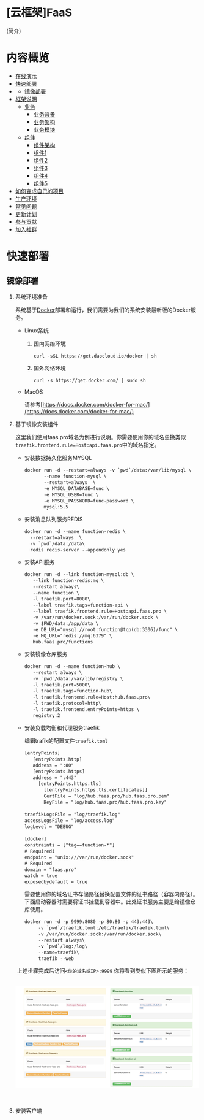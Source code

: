 # [云框架]FaaS

(简介)

# 内容概览

* [在线演示](#在线演示)
* [快速部署](#快速部署)
* * [镜像部署](#镜像部署)
* [框架说明](#框架说明) 
   * [业务](#业务)
      * [业务背景](#业务背景)
      * [业务架构](#业务架构)
      * [业务模块](#业务模块)
   * [组件](#组件)
      * [组件架构](#组件架构)
      * [组件1](#组件1)
      * [组件2](#组件2)
      * [组件3](#组件3)
      * [组件4](#组件4)
      * [组件5](#组件5)
* [如何变成自己的项目](#如何变成自己的项目)
* [生产环境](#生产环境)
* [常见问题](#常见问题)
* [更新计划](#更新计划)
* [参与贡献](#参与贡献)
* [加入社群](#加入社群)



# 快速部署

## 镜像部署

1. 系统环境准备

   系统基于[Docker](https://docker.io)部署和运行，我们需要为我们的系统安装最新版的Docker服务。

   * Linux系统

     1. 国内网络环境

         ```
        curl -sSL https://get.daocloud.io/docker | sh
         ```

     2. 国外网络环境

        ```
        curl -s https://get.docker.com/ | sudo sh
        ```

   * MacOS

     请参考[https://docs.docker.com/docker-for-mac/](https://docs.docker.com/docker-for-mac/)

2. 基于镜像安装组件

     这里我们使用faas.pro域名为例进行说明。你需要使用你的域名更换类似`traefik.frontend.rule=Host:api.faas.pro`中的域名指定。

   * 安装数据持久化服务MYSQL

     ```
     docker run -d --restart=always -v `pwd`/data:/var/lib/mysql \
            --name function-mysql \
            --restart=always  \
            -e MYSQL_DATABASE=func \
            -e MYSQL_USER=func \
            -e MYSQL_PASSWORD=func-password \ 
            mysql:5.5
     ```

   * 安装消息队列服务REDIS

     ```
     docker run -d --name function-redis \
       --restart=always  \
       -v `pwd`/data:/data\
       redis redis-server --appendonly yes
     ```

   * 安装API服务

     ```
     docker run -d --link function-mysql:db \
        --link function-redis:mq \
        --restart always\
        --name function \
        -l traefik.port=8080\
        --label traefik.tags=function-api \
        --label traefik.frontend.rule=Host:api.faas.pro \
        -v /var/run/docker.sock:/var/run/docker.sock \
        -v $PWD/data:/app/data \
        -e DB_URL="mysql://root:function@tcp(db:3306)/func" \
        -e MQ_URL="redis://mq:6379" \
        hub.faas.pro/functions
     ```

   * 安装镜像仓库服务

     ```
     docker run -d --name function-hub \
        --restart always \
        -v `pwd`/data:/var/lib/registry \
        -l traefik.port=5000\
        -l traefik.tags=function-hub\
        -l traefik.frontend.rule=Host:hub.faas.pro\
        -l traefik.protocol=http\
        -l traefik.frontend.entryPoints=https \
        registry:2
     ```

   * 安装负载均衡和代理服务traefik

     编辑trafik的配置文件`traefik.toml`

     ```
     [entryPoints]
        [entryPoints.http]
        address = ":80"
        [entryPoints.https]
        address = ":443"
          [entryPoints.https.tls]
            [[entryPoints.https.tls.certificates]]
            CertFile = "log/hub.faas.pro/hub.faas.pro.pem"
            KeyFile = "log/hub.faas.pro/hub.faas.pro.key"

     traefikLogsFile = "log/traefik.log"
     accessLogsFile = "log/access.log"
     logLevel = "DEBUG"

     [docker]
     constraints = ["tag==function-*"]
     # Requiredi
     endpoint = "unix:///var/run/docker.sock"
     # Required
     domain = "faas.pro"
     watch = true
     exposedbydefault = true
     ```

     需要使用你的域名证书存储路径替换配置文件的证书路径（容器内路径）。下面启动容器时需要将证书挂载到容器中。此处证书服务主要是给镜像仓库使用。

     ```
     docker run -d -p 9999:8080 -p 80:80 -p 443:443\
          -v `pwd`/traefik.toml:/etc/traefik/traefik.toml\
          -v /var/run/docker.sock:/var/run/docker.sock\
          --restart always\
          -v `pwd`/log:/log\
          --name=traefik\
          traefik --web
     ```

   ​       上述步骤完成后访问`<你的域名或IP>:9999` 你将看到类似下图所示的服务：

   ​      ![](service.png)

   ​      

3. 安装客户端

   ​